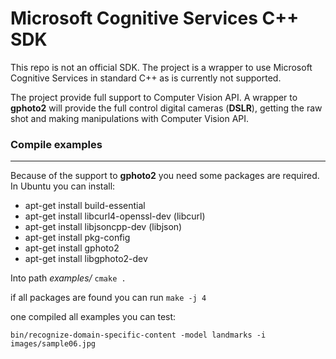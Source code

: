 # Microsoft Cognitive Services C++ SDK

This repo is not an official SDK. The project is a wrapper to use Microsoft Cognitive Services in standard C++ as is currently not supported.

The project provide full support to Computer Vision API. A wrapper to **gphoto2** will provide the full control digital cameras (**DSLR**), getting the raw shot and making manipulations with Computer Vision API.

### Compile examples

***
Because of the support to **gphoto2** you need some packages are required. In Ubuntu you can install:

* apt-get install build-essential
* apt-get install libcurl4-openssl-dev (libcurl)
* apt-get install libjsoncpp-dev (libjson)
* apt-get install pkg-config
* apt-get install gphoto2
* apt-get install libgphoto2-dev

Into path _examples/_ 
`cmake .`

if all packages are found you can run `make -j 4`

one compiled all examples you can test:

`bin/recognize-domain-specific-content -model landmarks -i images/sample06.jpg`

